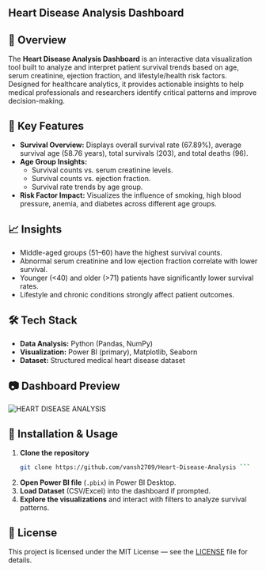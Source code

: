 ## Heart Disease Analysis Dashboard

## 📌 Overview
The **Heart Disease Analysis Dashboard** is an interactive data visualization tool built to analyze and interpret patient survival trends based on age, serum creatinine, ejection fraction, and lifestyle/health risk factors. Designed for healthcare analytics, it provides actionable insights to help medical professionals and researchers identify critical patterns and improve decision-making.

## 🚀 Key Features
* **Survival Overview:** Displays overall survival rate (67.89%), average survival age (58.76 years), total survivals (203), and total deaths (96).
* **Age Group Insights:**
  * Survival counts vs. serum creatinine levels.
  * Survival counts vs. ejection fraction.
  * Survival rate trends by age group.
* **Risk Factor Impact:** Visualizes the influence of smoking, high blood pressure, anemia, and diabetes across different age groups.

## 📈 Insights
* Middle-aged groups (51–60) have the highest survival counts.
* Abnormal serum creatinine and low ejection fraction correlate with lower survival.
* Younger (<40) and older (>71) patients have significantly lower survival rates.
* Lifestyle and chronic conditions strongly affect patient outcomes.

## 🛠️ Tech Stack
* **Data Analysis:** Python (Pandas, NumPy)
* **Visualization:** Power BI (primary), Matplotlib, Seaborn
* **Dataset:** Structured medical heart disease dataset

## 📷 Dashboard Preview

![HEART DISEASE ANALYSIS](https://github.com/user-attachments/assets/aaef8b04-66b7-4dc6-a4d1-ab2d359d0d05)


## 📂 Installation & Usage

1. **Clone the repository**
   ```bash
   git clone https://github.com/vansh2709/Heart-Disease-Analysis ```
2. **Open Power BI file** (`.pbix`) in Power BI Desktop.
3. **Load Dataset** (CSV/Excel) into the dashboard if prompted.
4. **Explore the visualizations** and interact with filters to analyze survival patterns.

## 📜 License
This project is licensed under the MIT License — see the [LICENSE](LICENSE) file for details.

